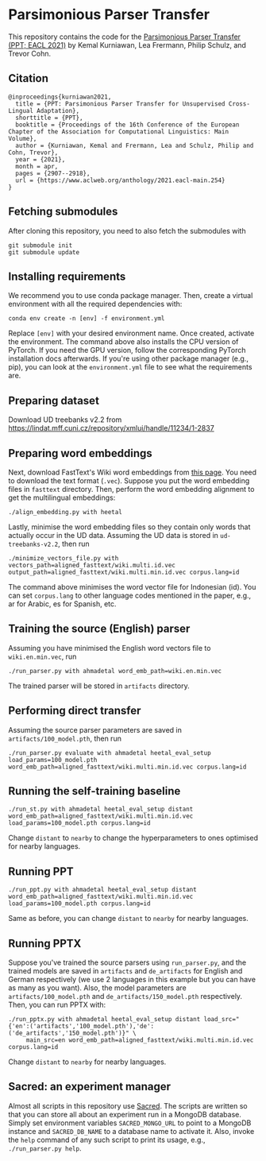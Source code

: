 # Parsimonious Parser Transfer

This repository contains the code for the
[Parsimonious Parser Transfer (PPT; EACL 2021)](https://www.aclweb.org/anthology/2021.eacl-main.254)
by Kemal Kurniawan, Lea Frermann, Philip Schulz, and Trevor Cohn.

## Citation

```
@inproceedings{kurniawan2021,
  title = {PPT: Parsimonious Parser Transfer for Unsupervised Cross-Lingual Adaptation},
  shorttitle = {PPT},
  booktitle = {Proceedings of the 16th Conference of the European Chapter of the Association for Computational Linguistics: Main Volume},
  author = {Kurniawan, Kemal and Frermann, Lea and Schulz, Philip and Cohn, Trevor},
  year = {2021},
  month = apr,
  pages = {2907--2918},
  url = {https://www.aclweb.org/anthology/2021.eacl-main.254}
}
```

## Fetching submodules

After cloning this repository, you need to also fetch the submodules with

    git submodule init
    git submodule update

## Installing requirements

We recommend you to use conda package manager. Then, create a virtual environment with
all the required dependencies with:

    conda env create -n [env] -f environment.yml

Replace `[env]` with your desired environment name. Once created, activate the environment.
The command above also installs the CPU version of PyTorch. If you need the GPU version,
follow the corresponding PyTorch installation docs afterwards. If you're using other package
manager (e.g., pip), you can look at the `environment.yml` file to see what the requirements are.

## Preparing dataset

Download UD treebanks v2.2 from https://lindat.mff.cuni.cz/repository/xmlui/handle/11234/1-2837

## Preparing word embeddings

Next, download FastText's Wiki word embeddings from [this page](https://fasttext.cc/docs/en/pretrained-vectors.html).
You need to download the text format (`.vec`). Suppose you put the word embedding files
in `fasttext` directory. Then, perform the word embedding alignment to get the multilingual
embeddings:

    ./align_embedding.py with heetal

Lastly, minimise the word embedding files so they contain only words that actually occur in
the UD data. Assuming the UD data is stored in `ud-treebanks-v2.2`, then run

    ./minimize_vectors_file.py with vectors_path=aligned_fasttext/wiki.multi.id.vec output_path=aligned_fasttext/wiki.multi.min.id.vec corpus.lang=id

The command above minimises the word vector file for Indonesian (id). You can set `corpus.lang`
to other language codes mentioned in the paper, e.g., ar for Arabic, es for Spanish, etc.

## Training the source (English) parser

Assuming you have minimised the English word vectors file to `wiki.en.min.vec`,
run

    ./run_parser.py with ahmadetal word_emb_path=wiki.en.min.vec

The trained parser will be stored in `artifacts` directory.

## Performing direct transfer

Assuming the source parser parameters are saved in `artifacts/100_model.pth`, then run

    ./run_parser.py evaluate with ahmadetal heetal_eval_setup load_params=100_model.pth word_emb_path=aligned_fasttext/wiki.multi.min.id.vec corpus.lang=id

## Running the self-training baseline

    ./run_st.py with ahmadetal heetal_eval_setup distant word_emb_path=aligned_fasttext/wiki.multi.min.id.vec load_params=100_model.pth corpus.lang=id

Change `distant` to `nearby` to change the hyperparameters to ones optimised for nearby languages.

## Running PPT

    ./run_ppt.py with ahmadetal heetal_eval_setup distant word_emb_path=aligned_fasttext/wiki.multi.min.id.vec load_params=100_model.pth corpus.lang=id

Same as before, you can change `distant` to `nearby` for nearby languages.

## Running PPTX

Suppose you've trained the source parsers using `run_parser.py`, and the trained models are saved in `artifacts` and `de_artifacts` for English and German respectively (we use 2 languages in this example but you can have as many as you want). Also, the model parameters are `artifacts/100_model.pth` and `de_artifacts/150_model.pth` respectively. Then, you can run PPTX with:

    ./run_pptx.py with ahmadetal heetal_eval_setup distant load_src="{'en':('artifacts','100_model.pth'),'de':('de_artifacts','150_model.pth')}" \
         main_src=en word_emb_path=aligned_fasttext/wiki.multi.min.id.vec corpus.lang=id

Change `distant` to `nearby` for nearby languages.

## Sacred: an experiment manager

Almost all scripts in this repository use [Sacred](https://github.com/IDSIA/sacred/). The scripts are written so that you can store all about an experiment run in a MongoDB database. Simply set environment variables `SACRED_MONGO_URL` to point to a MongoDB instance and `SACRED_DB_NAME` to a database name to activate it. Also, invoke the `help` command of any such script to print its usage, e.g., `./run_parser.py help`.
